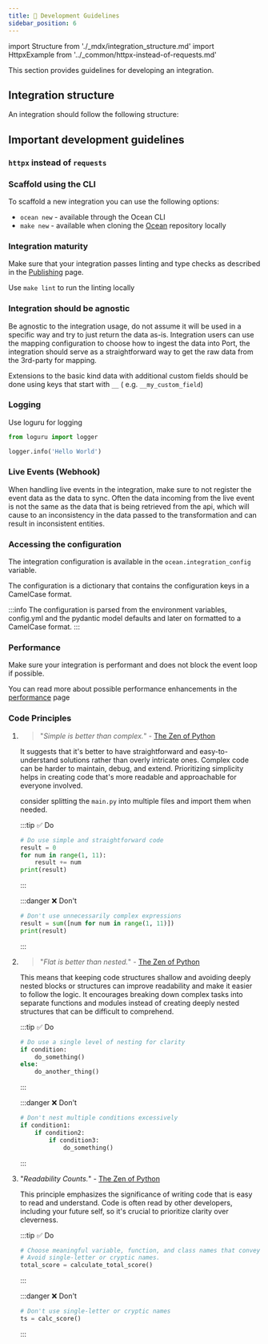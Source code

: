 ```yaml
---
title: 🚧 Development Guidelines
sidebar_position: 6
---
```


import Structure from './\_mdx/integration_structure.md'
import HttpxExample from '../\_common/httpx-instead-of-requests.md'

This section provides guidelines for developing an integration.

## Integration structure

An integration should follow the following structure:

<Structure />

## Important development guidelines

### `httpx` instead of `requests`

<HttpxExample />

### Scaffold using the CLI

To scaffold a new integration you can use the following options:

- `ocean new` - available through the Ocean CLI
- `make new` - available when cloning the [Ocean](https://github.com/port-labs/port-ocean) repository locally

### Integration maturity

Make sure that your integration passes linting and type checks as described in
the [Publishing](../develop-an-integration/publish-an-integration.md#prerequisites) page.

Use `make lint` to run the linting locally

### Integration should be agnostic

Be agnostic to the integration usage, do not assume it will be used in a specific way and try to just return the data
as-is. Integration users can use the mapping configuration to choose how to ingest the data into Port, the integration
should serve as a straightforward way to get the raw data from the 3rd-party for mapping.

Extensions to the basic kind data with additional custom fields should be done using keys that start with `__` (
e.g. `__my_custom_field`)

### Logging

Use loguru for logging

```python
from loguru import logger

logger.info('Hello World')
```

### Live Events (Webhook)

When handling live events in the integration, make sure to not register the event data as the data to sync.
Often the data incoming from the live event is not the same as the data that is being retrieved from the api, which will
cause to an inconsistency in the data passed to the transformation and can result in inconsistent entities.

### Accessing the configuration

The integration configuration is available in the `ocean.integration_config` variable.

The configuration is a dictionary that contains the configuration keys in a CamelCase format.

:::info
The configuration is parsed from the environment variables, config.yml and the pydantic model defaults and later on
formatted to a CamelCase format.
:::

### Performance

Make sure your integration is performant and does not block the event loop if possible.

You can read more about possible performance enhancements in the [performance](../develop-an-integration/performance.md)
page

### Code Principles

1. > "_Simple is better than complex._" - [The Zen of Python](https://peps.python.org/pep-0020/#the-zen-of-python)

   It suggests that it's better to have straightforward and easy-to-understand solutions rather than overly intricate
   ones. Complex code can be harder to maintain, debug, and extend. Prioritizing simplicity helps in creating code
   that's more readable and approachable for everyone involved.

   consider splitting the `main.py` into multiple files and import them when needed.

   :::tip ✅ Do

   ```python showLineNumbers
   # Do use simple and straightforward code
   result = 0
   for num in range(1, 11):
       result += num
   print(result)
   ```

   :::

   :::danger ❌ Don't

   ```python showLineNumbers
   # Don't use unnecessarily complex expressions
   result = sum([num for num in range(1, 11)])
   print(result)
   ```

   :::

2. > "_Flat is better than nested._" - [The Zen of Python](https://peps.python.org/pep-0020/#the-zen-of-python)

   This means that keeping code structures shallow and avoiding deeply nested blocks or structures can improve
   readability and make it easier to follow the logic. It encourages breaking down complex tasks into separate functions
   and modules instead of creating deeply nested structures that can be difficult to comprehend.

   :::tip ✅ Do

   ```python showLineNumbers
   # Do use a single level of nesting for clarity
   if condition:
       do_something()
   else:
       do_another_thing()
   ```

   :::

   :::danger ❌ Don't

   ```python showLineNumbers
   # Don't nest multiple conditions excessively
   if condition1:
       if condition2:
           if condition3:
               do_something()
   ```

   :::

3. "_Readability Counts._" - [The Zen of Python](https://peps.python.org/pep-0020/#the-zen-of-python)

   This principle emphasizes the significance of writing code that is easy to read and understand. Code is often read by
   other developers, including your future self, so it's crucial to prioritize clarity over cleverness.

   :::tip ✅ Do

   ```python showLineNumbers
   # Choose meaningful variable, function, and class names that convey their purpose or functionality.
   # Avoid single-letter or cryptic names.
   total_score = calculate_total_score()
   ```

   :::

   :::danger ❌ Don't

   ```python showLineNumbers
   # Don't use single-letter or cryptic names
   ts = calc_score()
   ```

   :::
